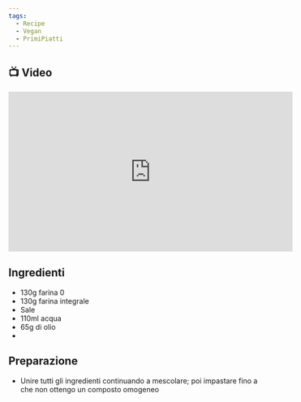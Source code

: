 ```yaml
---
tags:
  - Recipe
  - Vegan
  - PrimiPiatti
---
```

## 📺 Video

<div class="iframe-container">
  <iframe width="560" height="315" src="https://www.youtube.com/embed/HwUfpUGGtUs" title="YouTube video player" frameborder="0" allow="accelerometer; autoplay; clipboard-write; encrypted-media; gyroscope; picture-in-picture" allowfullscreen></iframe>
</div>

## Ingredienti
* 130g farina 0
* 130g farina integrale
* Sale
* 110ml acqua
* 65g di olio
* 

## Preparazione
* Unire tutti gli ingredienti continuando a mescolare; poi impastare fino a che non ottengo un composto omogeneo